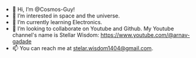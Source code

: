 - 👋 Hi, I’m @Cosmos-Guy!
- 👀 I’m interested in space and the universe.
- 🌱 I’m currently learning Electronics.
- 💞️ I’m looking to collaborate on Youtube and Github. My Youtube channel's name is Stellar Wisdom: https://www.youtube.com/@arnav-gadade
- 📫 You can reach me at stelar.wisdom1404@gmail.com.
